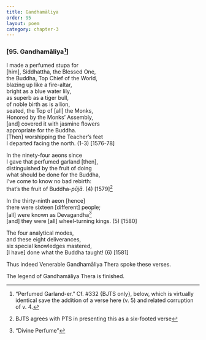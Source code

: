 ```yaml
---
title: Gandhamāliya
order: 95
layout: poem
category: chapter-3
---
```


### \[95. Gandhamāliya[^1]\]

I made a perfumed stupa for  
\[him\], Siddhattha, the Blessed One,  
the Buddha, Top Chief of the World,  
blazing up like a fire-altar,  
bright as a blue water lily,  
as superb as a tiger bull,  
of noble birth as is a lion,  
seated, the Top of \[all\] the Monks,  
Honored by the Monks’ Assembly,  
\[and\] covered it with jasmine flowers  
appropriate for the Buddha.  
\[Then\] worshipping the Teacher’s feet  
I departed facing the north. (1-3) \[1576-78\]

In the ninety-four aeons since  
I gave that perfumed garland \[then\],  
distinguished by the fruit of doing  
what should be done for the Buddha,  
I’ve come to know no bad rebirth:  
that’s the fruit of Buddha-*pūjā*. (4) \[1579\][^2]

In the thirty-ninth aeon \[hence\]  
there were sixteen \[different\] people;  
\[all\] were known as Devagandha[^3]  
\[and\] they were \[all\] wheel-turning kings. (5) \[1580\]

The four analytical modes,  
and these eight deliverances,  
six special knowledges mastered,  
\[I have\] done what the Buddha taught! (6) \[1581\]

Thus indeed Venerable Gandhamāliya Thera spoke these verses.

The legend of Gandhamāliya Thera is finished.

[^1]: “Perfumed Garland-er.” Cf. \#332 {BJTS only}, below, which is virtually identical save the addition of a verse here (v. 5) and related corruption of v. 4.

[^2]: BJTS agrees with PTS in presenting this as a six-footed verse

[^3]: “Divine Perfume”

